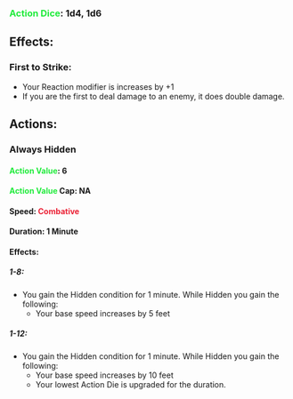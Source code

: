 ### <span style="font-weight:bold;color:rgb(33, 235, 60)">Action Dice</span>: 1d4, 1d6
## Effects:
### First to Strike:
- Your Reaction modifier is increases by +1
- If you are the first to deal damage to an enemy, it does double damage.
## Actions:
### Always Hidden
#### <span style="font-weight:bold;color:rgb(33, 235, 60)">Action Value</span>: 6
#### <span style="font-weight:bold;color:rgb(33, 235, 60)">Action Value</span> Cap: NA
#### Speed: <span style="font-weight:bold; color:rgb(235, 33, 53)">Combative</span>
#### Duration: 1 Minute
#### Effects:
##### 1-8: 
- You gain the Hidden condition for 1 minute. While Hidden you gain the following:
	- Your base speed increases by 5 feet
##### 1-12:
- You gain the Hidden condition for 1 minute. While Hidden you gain the following:
	- Your base speed increases by 10 feet
	- Your lowest Action Die is upgraded for the duration.
